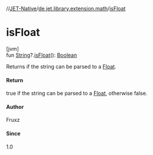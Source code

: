 //[JET-Native](../../index.md)/[de.jet.library.extension.math](index.md)/[isFloat](is-float.md)

# isFloat

[jvm]\
fun [String](https://kotlinlang.org/api/latest/jvm/stdlib/kotlin/-string/index.html)?.[isFloat](is-float.md)(): [Boolean](https://kotlinlang.org/api/latest/jvm/stdlib/kotlin/-boolean/index.html)

Returns if the string can be parsed to a [Float](https://kotlinlang.org/api/latest/jvm/stdlib/kotlin/-float/index.html).

#### Return

true if the string can be parsed to a [Float](https://kotlinlang.org/api/latest/jvm/stdlib/kotlin/-float/index.html), otherwise false.

#### Author

Fruxz

#### Since

1.0
